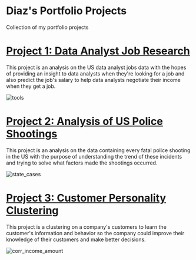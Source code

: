 # Diaz's Portfolio Projects
Collection of my portfolio projects

# [Project 1: Data Analyst Job Research](https://github.com/diazridzky/Data-Analyst-Job)
This project is an analysis on the US data analyst jobs data with the hopes of providing an insight to data analysts when they're looking for a job and also predict the job's salary to help data analysts negotiate their income when they get a job.

![tools](https://user-images.githubusercontent.com/60106788/142211120-bb9ced0d-6eab-46e0-b9ca-f01f932a8ae7.PNG)

# [Project 2: Analysis of US Police Shootings](https://github.com/diazridzky/US-Fatal-Police-Shootings)
This project is an analysis on the data containing every fatal police shooting in the US with the purpose of understanding the trend of these incidents and trying to solve what factors made the shootings occurred.

![state_cases](https://user-images.githubusercontent.com/60106788/142207497-d86188cd-683e-4093-8493-998964cbbb83.png)

# [Project 3: Customer Personality Clustering](https://github.com/diazridzky/Customer-Personality-Segmentation)
This project is a clustering on a company's customers to learn the customer's information and behavior so the company could improve their knowledge of their customers and make better decisions.

![corr_income_amount](https://user-images.githubusercontent.com/60106788/142207532-4cb2ee7b-7a6d-4915-9cb7-f340fd9843cb.png)
